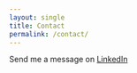 ```yaml
---
layout: single
title: Contact
permalink: /contact/
---
```



 Send me a message on [LinkedIn](https://www.linkedin.com/in/briangneaves/)
